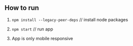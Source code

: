 ## How to run

1. <code>npm install --legacy-peer-deps</code> // install node packages

2. <code>npm start</code> // run app
3. App is only mobile responsive
